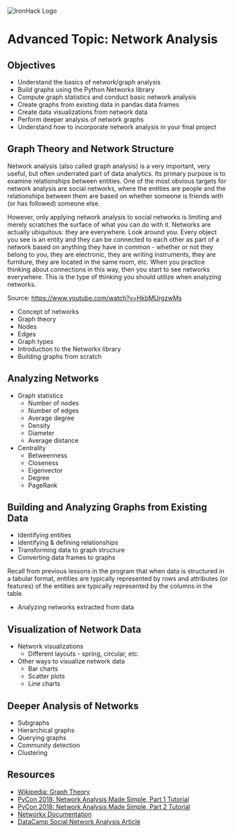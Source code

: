 ![IronHack Logo](https://s3-eu-west-1.amazonaws.com/ih-materials/uploads/upload_d5c5793015fec3be28a63c4fa3dd4d55.png)

# Advanced Topic: Network Analysis

## Objectives

- Understand the basics of network/graph analysis
- Build graphs using the Python Networkx library
- Compute graph statistics and conduct basic network analysis
- Create graphs from existing data in pandas data frames
- Create data visualizations from network data
- Perform deeper analysis of network graphs
- Understand how to incorporate network analysis in your final project

## Graph Theory and Network Structure

Network analysis (also called graph analysis) is a very important, very useful, but often underrated part of data analytics. Its primary purpose is to examine relationships between entities. One of the most obvious targets for network analysis are social networks, where the entities are people and the relationships between them are based on whether someone is friends with (or has followed) someone else.

However, only applying network analysis to social networks is limiting and merely scratches the surface of what you can do with it. Networks are actually ubiquitous: they are everywhere. Look around you. Every object you see is an entity and they can be connected to each other as part of a network based on anything they have in common - whether or not they belong to you, they are electronic, they are writing instruments, they are furniture, they are located in the same room, etc. When you practice thinking about connections in this way, then you start to see networks everywhere. This is the type of thinking you should utilize when analyzing networks.


Source: https://www.youtube.com/watch?v=HkbMUrgzwMs


- Concept of networks
- Graph theory
- Nodes
- Edges
- Graph types
- Introduction to the Networkx library
- Building graphs from scratch

## Analyzing Networks

- Graph statistics
    - Number of nodes
    - Number of edges
    - Average degree
    - Density
    - Diameter
    - Average distance
- Centrality
    - Betweenness
    - Closeness
    - Eigenvector
    - Degree
    - PageRank

## Building and Analyzing Graphs from Existing Data

- Identifying entities
- Identifying & defining relationships
- Transforming data to graph structure
- Converting data frames to graphs

Recall from previous lessons in the program that when data is structured in a tabular format, entities are typically represented by rows and attributes (or features) of the entities are typically represented by the columns in the table.

- Analyzing networks extracted from data

## Visualization of Network Data

- Network visualizations
    - Different layouts - spring, circular, etc.
- Other ways to visualize network data
    - Bar charts
    - Scatter plots
    - Line charts

## Deeper Analysis of Networks

- Subgraphs
- Hierarchical graphs
- Querying graphs
- Community detection
- Clustering

## Resources

- [Wikipedia: Graph Theory](https://en.wikipedia.org/wiki/Graph_theory)
- [PyCon 2018: Network Analysis Made Simple, Part 1 Tutorial](https://www.youtube.com/watch?v=HkbMUrgzwMs)
- [PyCon 2018: Network Analysis Made Simple, Part 2 Tutorial](https://www.youtube.com/watch?v=MRCLwmYTVpc)
- [Networkx Documentation](https://networkx.github.io/documentation/stable/)
- [DataCamp Social Network Analysis Article](https://www.datacamp.com/community/tutorials/social-network-analysis-python)